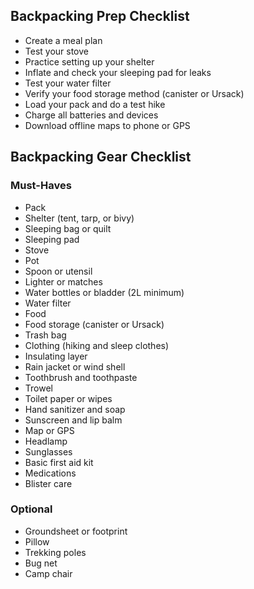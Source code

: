 ## Backpacking Prep Checklist

- Create a meal plan  
- Test your stove  
- Practice setting up your shelter  
- Inflate and check your sleeping pad for leaks  
- Test your water filter  
- Verify your food storage method (canister or Ursack)  
- Load your pack and do a test hike  
- Charge all batteries and devices  
- Download offline maps to phone or GPS  

## Backpacking Gear Checklist

### Must-Haves
- Pack  
- Shelter (tent, tarp, or bivy)  
- Sleeping bag or quilt  
- Sleeping pad  
- Stove  
- Pot  
- Spoon or utensil  
- Lighter or matches  
- Water bottles or bladder (2L minimum)  
- Water filter  
- Food  
- Food storage (canister or Ursack)  
- Trash bag  
- Clothing (hiking and sleep clothes)  
- Insulating layer  
- Rain jacket or wind shell  
- Toothbrush and toothpaste  
- Trowel  
- Toilet paper or wipes  
- Hand sanitizer and soap  
- Sunscreen and lip balm  
- Map or GPS  
- Headlamp 
- Sunglasses  
- Basic first aid kit  
- Medications  
- Blister care  

### Optional
- Groundsheet or footprint  
- Pillow  
- Trekking poles  
- Bug net  
- Camp chair

